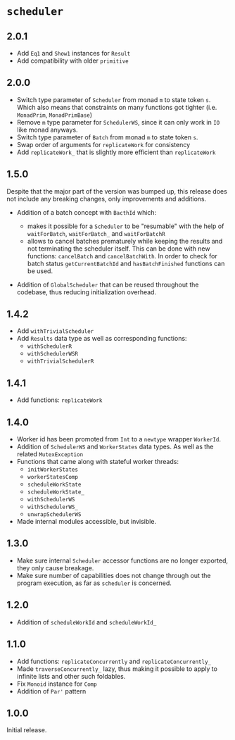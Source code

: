 # `scheduler`

## 2.0.1

* Add `Eq1` and `Show1` instances for `Result`
* Add compatibility with older `primitive`

## 2.0.0

* Switch type parameter of `Scheduler` from monad `m` to state token `s`. Which
  also means that constraints on many functions got tighter (i.e. `MonadPrim`, `MonadPrimBase`)
* Remove `m` type parameter for `SchedulerWS`, since it can only work in `IO` like monad anyways.
* Switch type parameter of `Batch` from monad `m` to state token `s`.
* Swap order of arguments for `replicateWork` for consistency
* Add `replicateWork_` that is slightly more efficient than `replicateWork`

## 1.5.0

Despite that the major part of the version was bumped up, this release does not include
any breaking changes, only improvements and additions.

* Addition of a batch concept with `BacthId` which:

  * makes it possible for a `Scheduler` to be "resumable" with the help of `waitForBatch`,
    `waitForBatch_` and `waitForBatchR`
  * allows to cancel batches prematurely while keeping the results and not terminating the
    scheduler itself. This can be done with new functions: `cancelBatch` and
    `cancelBatchWith`. In order to check for batch status `getCurrentBatchId` and
    `hasBatchFinished` functions can be used.

* Addition of `GlobalScheduler` that can be reused throughout the codebase, thus reducing
  initialization overhead.

## 1.4.2

* Add `withTrivialScheduler`
* Add `Results` data type as well as corresponding functions:
  * `withSchedulerR`
  * `withSchedulerWSR`
  * `withTrivialSchedulerR`

## 1.4.1

* Add functions: `replicateWork`

## 1.4.0

* Worker id has been promoted from `Int` to a `newtype` wrapper `WorkerId`.
* Addition of `SchedulerWS` and `WorkerStates` data types. As well as the
  related `MutexException`
* Functions that came along with stateful worker threads:
  * `initWorkerStates`
  * `workerStatesComp`
  * `scheduleWorkState`
  * `scheduleWorkState_`
  * `withSchedulerWS`
  * `withSchedulerWS_`
  * `unwrapSchedulerWS`
* Made internal modules accessible, but invisible.

## 1.3.0

* Make sure internal `Scheduler` accessor functions are no longer exported, they only
  cause breakage.
* Make sure number of capabilities does not change through out the program execution, as
  far as `scheduler` is concerned.

## 1.2.0

* Addition of `scheduleWorkId` and `scheduleWorkId_`

## 1.1.0

* Add functions: `replicateConcurrently` and `replicateConcurrently_`
* Made `traverseConcurrently_` lazy, thus making it possible to apply to infinite lists and other such
  foldables.
* Fix `Monoid` instance for `Comp`
* Addition of `Par'` pattern

## 1.0.0

Initial release.
